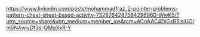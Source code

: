 https://www.linkedin.com/posts/mohammadfraz_2-pointer-problems-pattern-cheat-sheet-based-activity-7328764287584296960-WwK5/?utm_source=share&utm_medium=member_ios&rcm=ACoAAC4DiGsB5isiUOIm5N4wiyDf3s-QMgXxR-Y
